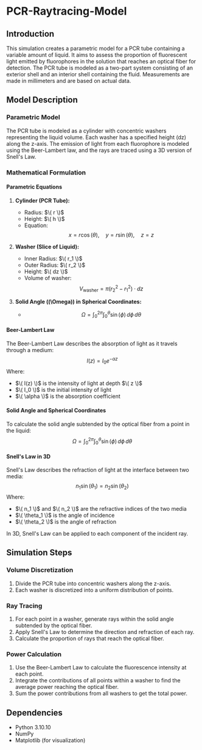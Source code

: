 # PCR-Raytracing-Model

## Introduction

This simulation creates a parametric model for a PCR tube containing a variable amount of liquid. It aims to assess the proportion of fluorescent light emitted by fluorophores in the solution that reaches an optical fiber for detection. The PCR tube is modeled as a two-part system consisting of an exterior shell and an interior shell containing the fluid. Measurements are made in millimeters and are based on actual data.

## Model Description

### Parametric Model

The PCR tube is modeled as a cylinder with concentric washers representing the liquid volume. Each washer has a specified height \(dz\) along the z-axis. The emission of light from each fluorophore is modeled using the Beer-Lambert law, and the rays are traced using a 3D version of Snell's Law.

### Mathematical Formulation

#### Parametric Equations

1. **Cylinder (PCR Tube):**
   - Radius: $\( r \)$
   - Height: $\( h \)$
   - Equation: 
     $$x = r \cos(\theta), \quad y = r \sin(\theta), \quad z = z$$

2. **Washer (Slice of Liquid):**
   - Inner Radius: $\( r_1 \)$
   - Outer Radius: $\( r_2 \)$
   - Height: $\( dz \)$
   - Volume of washer:
     $$V_{\text{washer}} = \pi (r_2^2 - r_1^2) \cdot dz$$

3. **Solid Angle (\(\Omega\)) in Spherical Coordinates:**
   - $$\Omega = \int_0^{2\pi} \int_0^{\theta} \sin(\phi) \, d\phi \, d\theta$$

#### Beer-Lambert Law

The Beer-Lambert Law describes the absorption of light as it travels through a medium:
$$I(z) = I_0 e^{-\alpha z}$$
Where:
- $\( I(z) \)$ is the intensity of light at depth $\( z \)$
- $\( I_0 \)$ is the initial intensity of light
- $\( \alpha \)$ is the absorption coefficient

#### Solid Angle and Spherical Coordinates

To calculate the solid angle subtended by the optical fiber from a point in the liquid:
$$\Omega = \int_0^{2\pi} \int_0^{\theta} \sin(\phi) \, d\phi \, d\theta$$

#### Snell's Law in 3D

Snell's Law describes the refraction of light at the interface between two media:
$$n_1 \sin(\theta_1) = n_2 \sin(\theta_2)$$
Where:
- $\( n_1 \)$ and $\( n_2 \)$ are the refractive indices of the two media
- $\( \theta_1 \)$ is the angle of incidence
- $\( \theta_2 \)$ is the angle of refraction

In 3D, Snell's Law can be applied to each component of the incident ray.


## Simulation Steps

### Volume Discretization

1. Divide the PCR tube into concentric washers along the z-axis.
2. Each washer is discretized into a uniform distribution of points.

### Ray Tracing

1. For each point in a washer, generate rays within the solid angle subtended by the optical fiber.
2. Apply Snell's Law to determine the direction and refraction of each ray.
3. Calculate the proportion of rays that reach the optical fiber.

### Power Calculation

1. Use the Beer-Lambert Law to calculate the fluorescence intensity at each point.
2. Integrate the contributions of all points within a washer to find the average power reaching the optical fiber.
3. Sum the power contributions from all washers to get the total power.

## Dependencies

- Python 3.10.10
- NumPy
- Matplotlib (for visualization)
